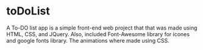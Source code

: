 # toDoList
A To-DO list app is a simple front-end web project that that was made using HTML, CSS, and JQuery. Also, included Font-Awesome library for 
icones and google fonts library. 
The animations where made using CSS.
